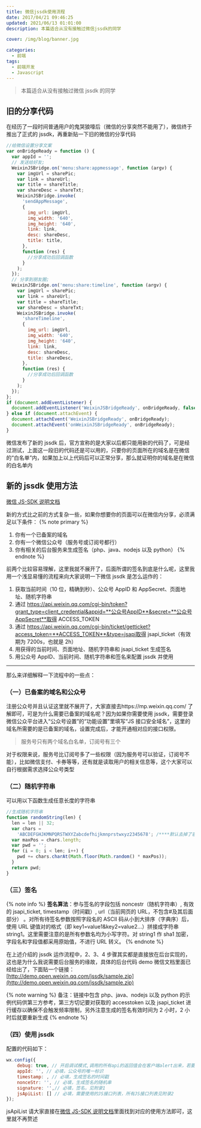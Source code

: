 ```yaml
---
title: 微信jssdk使用流程
date: 2017/04/21 09:46:25
updated: 2021/06/13 01:01:00
description: 本篇适合从没有接触过微信jssdk的同学

cover: /img/blog/banner.jpg

categories:
  - 前端
tags:
  - 前端开发
  - Javascript
---
```


> 本篇适合从没有接触过微信 jssdk 的同学

## 旧的分享代码

在经历了一段时间普通用户的鬼哭狼嚎后（微信的分享突然不能用了），微信终于推出了正式的 jssdk，再重新贴一下旧的微信的分享代码

```javascript
//给微信设置分享文案
var onBridgeReady = function () {
  var appId = '';
  // 发送给好友;
  WeixinJSBridge.on('menu:share:appmessage', function (argv) {
    var imgUrl = sharePic;
    var link = shareUrl;
    var title = shareTitle;
    var shareDesc = shareTxt;
    WeixinJSBridge.invoke(
      'sendAppMessage',
      {
        img_url: imgUrl,
        img_width: '640',
        img_height: '640',
        link: link,
        desc: shareDesc,
        title: title,
      },
      function (res) {
        //分享成功后回调函数
      }
    );
  });
  // 分享到朋友圈;
  WeixinJSBridge.on('menu:share:timeline', function (argv) {
    var imgUrl = sharePic;
    var link = shareUrl;
    var title = shareTitle;
    var shareDesc = shareTxt;
    WeixinJSBridge.invoke(
      'shareTimeline',
      {
        img_url: imgUrl,
        img_width: '640',
        img_height: '640',
        link: link,
        desc: shareDesc,
        title: shareDesc,
      },
      function (res) {
        //分享成功后回调函数
      }
    );
  });
};
if (document.addEventListener) {
  document.addEventListener('WeixinJSBridgeReady', onBridgeReady, false);
} else if (document.attachEvent) {
  document.attachEvent('WeixinJSBridgeReady', onBridgeReady);
  document.attachEvent('onWeixinJSBridgeReady', onBridgeReady);
}
```

微信发布了新的 jssdk 后，官方宣称的是大家以后都只能用新的代码了，可是经过测试，上面这一段旧的代码还是可以用的，只要你的页面所在的域名是在微信的“白名单”内，如果加上以上代码后可以正常分享，那么就证明你的域名是在微信的白名单内

## 新的 jssdk 使用方法

[微信 JS-SDK 说明文档](https://developers.weixin.qq.com/doc/offiaccount/OA_Web_Apps/JS-SDK.html)

新的方式比之前的方式复杂一些，如果你想要你的页面可以在微信内分享，必须满足以下条件：
{% note primary %}
1. 你有一个已备案的域名
2. 你有一个微信公众号（服务号或订阅号都行）
3. 你有相关的后台服务来生成签名（php、java、nodejs 以及 python）
   {% endnote %}

前两个比较容易理解，这里我就不展开了，后面所谓的签名到底是什么呢，这里我用一个浅显易懂的流程来向大家说明一下微信 jssdk 是怎么运作的：

1. 获取当前时间（10 位，精确到秒）、公众号 AppID 和 AppSecret、页面地址、随机字符串
2. 通过 https://api.weixin.qq.com/cgi-bin/token?grant_type=client_credential&appid=**公众号AppID**&secret=**公众号AppSecret**取得 ACCESS_TOKEN
3. 通过 https://api.weixin.qq.com/cgi-bin/ticket/getticket?access_token=**ACCESS_TOKEN**&type=jsapi取得 jsapi_ticket（有效期为 7200s，也就是 2h）
4. 用获得的当前时间、页面地址、随机字符串和 jsapi_ticket 生成签名
5. 用公众号 AppID、当前时间、随机字符串和签名来配置 jssdk 并使用

---

那么来详细解释一下流程中的一些点：

### （一）已备案的域名和公众号

注册公众号并且认证这里就不展开了，大家直接去https://mp.weixin.qq.com/ 了解即可，可是为什么需要已备案的域名呢？因为如果你需要使用 jssdk，需要登录微信公众平台进入“公众号设置”的“功能设置”里填写“JS 接口安全域名”，这里的域名所需要的是已备案的域名，设置完成后，才能开通相对应的接口权限。

> 服务号只有两个域名白名单，订阅号有三个

对于权限来说，服务号比订阅号多了一些权限（因为服务号可以验证，订阅号不能），比如微信支付、卡券等等，还有就是读取用户的相关信息等，这个大家可以自行根据需求选择公众号类型

### （二）随机字符串

可以用以下函数生成任意长度的字符串

```javascript
//生成随机字符串
function randomString(len) {
  len = len || 32;
  var chars =
    'ABCDEFGHJKMNPQRSTWXYZabcdefhijkmnprstwxyz2345678'; /****默认去掉了容易混淆的字符oOLl,9gq,Vv,Uu,I1****/
  var maxPos = chars.length;
  var pwd = '';
  for (i = 0; i < len; i++) {
    pwd += chars.charAt(Math.floor(Math.random() * maxPos));
  }
  return pwd;
}
```

### （三）签名

{% note info %}
**签名算法**：参与签名的字段包括 noncestr（随机字符串）, 有效的 jsapi_ticket, timestamp（时间戳）, url（当前网页的 URL，不包含#及其后面部分） 。对所有待签名参数按照字段名的 ASCII 码从小到大排序（字典序）后，使用 URL 键值对的格式（即 key1=value1&key2=value2…）拼接成字符串 string1。这里需要注意的是所有参数名均为小写字符。对 string1 作 sha1 加密，字段名和字段值都采用原始值，不进行 URL 转义。
{% endnote %}

在上述介绍的 jssdk 运作流程中，2、3、4 步骤其实都是直接放在后台实现的，这也是为什么我说需要后台服务的缘故，具体的后台代码 demo 微信文档里面已经给出了，下面贴一个链接：
[http://demo.open.weixin.qq.com/jssdk/sample.zip](http://demo.open.weixin.qq.com/jssdk/sample.zip)

{% note warning %}
备注：链接中包含 php、java、nodejs 以及 python 的示例代码供第三方参考，第三方切记要对获取的 accesstoken 以及 jsapi_ticket 进行缓存以确保不会触发频率限制，另外注意生成的签名有效时间为 2 小时，2 小时后就要重新生成
{% endnote %}

### （四）使用 jssdk

配置的代码如下：

```javascript
wx.config({
    debug: true, // 开启调试模式,调用的所有api的返回值会在客户端alert出来，若要查看传入的参数，可以在pc端打开，参数信息会通过log打出，仅在pc端时才会打印。
    appId: '', // 必填，公众号的唯一标识
    timestamp: , // 必填，生成签名的时间戳
    nonceStr: '', // 必填，生成签名的随机串
    signature: '',// 必填，签名，见附录1
    jsApiList: [] // 必填，需要使用的JS接口列表，所有JS接口列表见附录2
});
```

jsApiList 请大家直接在[微信 JS-SDK 说明文档](https://developers.weixin.qq.com/doc/offiaccount/OA_Web_Apps/JS-SDK.html)里面找到对应的使用方法即可，这里就不再赘述
